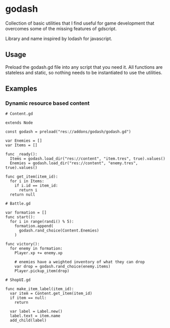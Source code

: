 # godash

Collection of basic utilities that I find useful for game development that overcomes some of the missing features of gdscript.

Library and name inspired by lodash for javascript.

## Usage

Preload the godash.gd file into any script that you need it.  All functions are stateless and static, so nothing needs to be instantiated to use the utilities.

## Examples

### Dynamic resource based content

```gdscript
# Content.gd

extends Node

const godash = preload("res://addons/godash/godash.gd")

var Enemies = []
var Items = []

func _ready():
  Items = godash.load_dir("res://content", "item.tres", true).values()
  Enemies = godash.load_dir("res://content", "enemy.tres", true).values()

func get_item(item_id):
  for i in Items:
    if i.id == item_id:
      return i
  return null
```

```gdscript
# Battle.gd

var formation = []
func start():
  for i in range(randi() % 5):
    formation.append(
      godash.rand_choice(Content.Enemies)
    )

func victory():
  for enemy in formation:
    Player.xp += enemy.xp
    
    # enemies have a weighted inventory of what they can drop
    var drop = godash.rand_choice(enemy.items)
    Player.pickup_item(drop)
```

```gdscript
# ShopUI.gd

func make_item_label(item_id):
  var item = Content.get_item(item_id)
  if item == null:
    return

  var label = Label.new()
  label.text = item.name
  add_child(label)
```